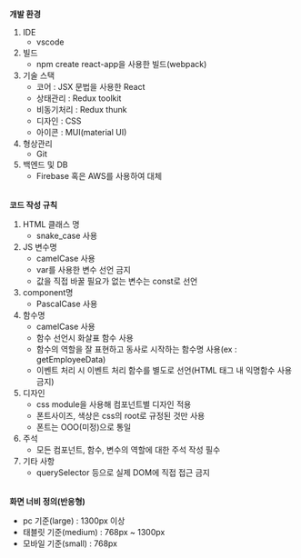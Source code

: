 </br>
<b>개발 환경</b>
   <ol>
      <li>
         IDE
         <ul>
            <li>vscode</li>
         </ul>
      </li>
      <li>
         빌드
         <ul>
            <li>npm create react-app을 사용한 빌드(webpack)</li>
         </ul>
      </li>
      <li>
         기술 스택
         <ul>
            <li>코어 : JSX 문법을 사용한 React </li>
            <li>상태관리 : Redux toolkit</li>
            <li>비동기처리 : Redux thunk</li>
            <li>디자인 : CSS</li>
            <li>아이콘 : MUI(material UI)</li>
         </ul>
      </li>
      <li>
         형상관리
         <ul>
            <li>Git</li>
         </ul>
      </li>
      <li>
         백엔드 및 DB
         <ul>
            <li>Firebase 혹은 AWS를 사용하여 대체</li>
         </ul>
      </li>
   </ol>

</br>
<b>코드 작성 규칙</b>
   <ol>
      <li>
         HTML 클래스 명
         <ul>
            <li>snake_case 사용</li>
         </ul>
      </li>
      <li>
         JS 변수명
         <ul>
            <li>camelCase 사용</li>
            <li>var를 사용한 변수 선언 금지</li>
            <li>값을 직접 바꿀 필요가 없는 변수는 const로 선언</li>
         </ul>
      </li>
      <li>
         component명
         <ul>
            <li>PascalCase 사용</li>
         </ul>
      </li>
      <li>
         함수명
         <ul>
            <li>camelCase 사용</li>
            <li>함수 선언시 화살표 함수 사용</li>
            <li>함수의 역할을 잘 표현하고 동사로 시작하는 함수명 사용(ex : getEmployeeData)</li>
            <li>이벤트 처리 시 이벤트 처리 함수를 별도로 선언(HTML 태그 내 익명함수 사용 금지)</li>
         </ul>
      </li>
      <li>
         디자인
         <ul>
            <li>css module을 사용해 컴포넌트별 디자인 적용</li>
            <li>폰트사이즈, 색상은 css의 root로 규정된 것만 사용</li>
            <li>폰트는 OOO(미정)으로 통일</li>
         </ul>
      </li>
      <li>
         주석
         <ul>
            <li>모든 컴포넌트, 함수, 변수의 역할에 대한 주석 작성 필수</li>
         </ul>
      </li>
      <li>
         기타 사항
         <ul>
            <li>querySelector 등으로 실제 DOM에 직접 접근 금지</li>
         </ul>
      </li>
   </ol>
<br>
<b>화면 너비 정의(반응형)</b>
  <ul>
    <li>
      pc 기준(large) : 1300px 이상
    </li>
    <li>
      태블릿 기준(medium) : 768px ~ 1300px
    </li>
    <li>
      모바일 기준(small) : 768px
    </li>
  </ul>
